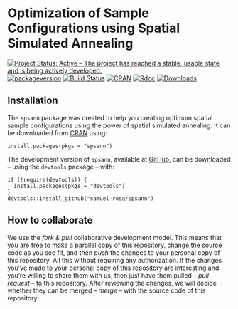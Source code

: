 <!-- Generated by knitr: do not edit by hand. Please edit the content in README.Rmd -->
Optimization of Sample Configurations using Spatial Simulated Annealing
=======================================================================

[![Project Status: Active – The project has reached a stable, usable
state and is being actively
developed.](http://www.repostatus.org/badges/latest/active.svg)](http://www.repostatus.org/#active)
[![packageversion](https://img.shields.io/badge/devel%20version-2.2.0.9002-firebrick.svg?style=flat-square)](commits/master)
[![Build
Status](https://travis-ci.org/samuel-rosa/spsann.svg?branch=master)](https://travis-ci.org/samuel-rosa/spsann)
[![CRAN](https://www.r-pkg.org/badges/version/spsann)](https://cran.r-project.org/package=spsann)
[![Rdoc](http://www.rdocumentation.org/badges/version/spsann)](http://www.rdocumentation.org/packages/spsann)
[![Downloads](http://cranlogs.r-pkg.org/badges/spsann?color=brightgreen)](http://www.r-pkg.org/pkg/spsann)

Installation
------------

The `spsann` package was created to help you creating optimum spatial
sample configurations using the power of spatial simulated annealing. It
can be downloaded from [CRAN](https://CRAN.R-project.org/package=spsann)
using:

    install.packages(pkgs = "spsann")

The development version of `spsann`, available at
[GitHub](https://github.com/samuel-rosa/spsann), can be downloaded –
using the `devtools` package – with:

    if (!require(devtools)) {
      install.packages(pkgs = "devtools")
    }
    devtools::install_github("samuel-rosa/spsann")

How to collaborate
------------------

We use the *fork & pull* collaborative development model. This means
that you are free to make a parallel copy of this repository, change the
source code as you see fit, and then *push* the changes to your personal
copy of this repository. All this without requiring any authorization.
If the changes you’ve made to your personal copy of this repository are
interesting and you’re willing to share them with us, then just have
them pulled – *pull request* – to this repository. After reviewing the
changes, we will decide whether they can be merged – *merge* – with the
source code of this repository.
